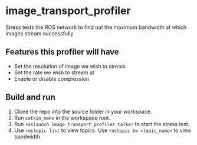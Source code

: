 # image_transport_profiler
Stress tests the ROS network to find out the maximum bandwidth at which images stream successfully

## Features this profiler will have
* Set the resolution of image we wish to stream
* Set the rate we wish to stream at
* Enable or disable compression

## Build and run
1. Clone the repo into the source folder in your workspace.
2. Run `catkin_make` in the workspace root.
3. Run `roslaunch image_transport_profiler talker` to start the stress test.
4. Use `rostopic list` to view topics. Use `rostopic bw <topic_name>` to view bandwidth.
